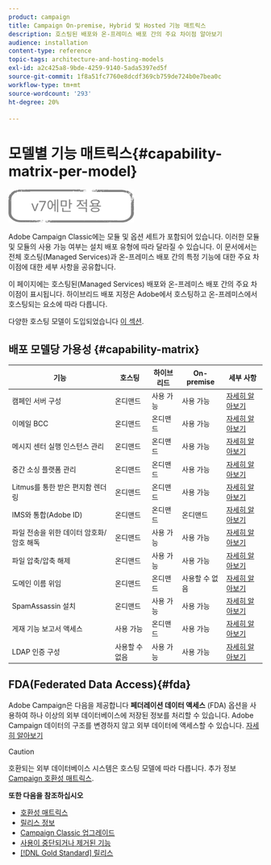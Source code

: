 ```yaml
---
product: campaign
title: Campaign On-premise, Hybrid 및 Hosted 기능 매트릭스
description: 호스팅된 배포와 온-프레미스 배포 간의 주요 차이점 알아보기
audience: installation
content-type: reference
topic-tags: architecture-and-hosting-models
exl-id: a2c425a8-9bde-4259-9140-5ada5397ed5f
source-git-commit: 1f8a51fc7760e8dcdf369cb759de724b0e7bea0c
workflow-type: tm+mt
source-wordcount: '293'
ht-degree: 20%

---
```


# 모델별 기능 매트릭스{#capability-matrix-per-model}

![](../../assets/v7-only.svg)

Adobe Campaign Classic에는 모듈 및 옵션 세트가 포함되어 있습니다. 이러한 모듈 및 모듈의 사용 가능 여부는 설치 배포 유형에 따라 달라질 수 있습니다. 이 문서에서는 전체 호스팅(Managed Services)과 온-프레미스 배포 간의 특정 기능에 대한 주요 차이점에 대한 세부 사항을 공유합니다.

이 페이지에는 호스팅된(Managed Services) 배포와 온-프레미스 배포 간의 주요 차이점이 표시됩니다. 하이브리드 배포 지정은 Adobe에서 호스팅하고 온-프레미스에서 호스팅되는 요소에 따라 다릅니다.

다양한 호스팅 모델이 도입되었습니다 [이 섹션](../../installation/using/hosting-models.md).

## 배포 모델당 가용성 {#capability-matrix}

| 기능 | 호스팅 | 하이브리드 | On-premise | 세부 사항 |
|-----------------------------------------------|------------------|-----------|---------------|-----------------------------------------------------------------------------------------------------------------------------------------------------------------------------------------------------------------------|
| 캠페인 서버 구성 | 온디맨드 | 사용 가능 | 사용 가능 | [자세히 알아보기](../../installation/using/the-server-configuration-file.md) |
| 이메일 BCC | 온디맨드 | 온디맨드 | 사용 가능 | [자세히 알아보기](../../installation/using/email-archiving.md) |
| 메시지 센터 실행 인스턴스 관리 | 온디맨드 | 온디맨드 | 사용 가능 | [자세히 알아보기](../../message-center/using/about-transactional-messaging.md) |
| 중간 소싱 플랫폼 관리 | 온디맨드 | 온디맨드 | 사용 가능 | [자세히 알아보기](../../installation/using/mid-sourcing-server.md) |
| Litmus를 통한 받은 편지함 렌더링 | 온디맨드 | 온디맨드 | 사용 가능 | [자세히 알아보기](../../delivery/using/inbox-rendering.md) |
| IMS와 통합(Adobe ID) | 온디맨드 | 온디맨드 | 온디맨드 | [자세히 알아보기](../../integrations/using/about-adobe-id.md) |
| 파일 전송을 위한 데이터 암호화/암호 해독 | 온디맨드 | 사용 가능 | 사용 가능 | [자세히 알아보기](../../platform/using/unzip-decrypt.md) |
| 파일 압축/압축 해제 | 온디맨드 | 사용 가능 | 사용 가능 | [자세히 알아보기](../../platform/using/unzip-decrypt.md) |
| 도메인 이름 위임 | 온디맨드 | 온디맨드 | 사용할 수 없음 | [자세히 알아보기](https://experienceleague.adobe.com/docs/control-panel/using/subdomains-and-certificates/setting-up-new-subdomain.html?lang=ko) |
| SpamAssassin 설치 | 온디맨드 | 사용 가능 | 사용 가능 | [자세히 알아보기](../../delivery/using/spamassassin.md) |
| 게재 기능 보고서 액세스 | 사용 가능 | 온디맨드 | 사용 가능 | [자세히 알아보기](../../delivery/using/monitoring-deliverability.md) |
| LDAP 인증 구성 | 사용할 수 없음 | 사용 가능 | 사용 가능 | [자세히 알아보기](../../installation/using/connecting-through-ldap.md) |


## FDA(Federated Data Access){#fda}

Adobe Campaign은 다음을 제공합니다 **페더레이션 데이터 액세스** (FDA) 옵션을 사용하여 하나 이상의 외부 데이터베이스에 저장된 정보를 처리할 수 있습니다. Adobe Campaign 데이터의 구조를 변경하지 않고 외부 데이터에 액세스할 수 있습니다. [자세히 알아보기](../../installation/using/about-fda.md)

>[!CAUTION]
>
>호환되는 외부 데이터베이스 시스템은 호스팅 모델에 따라 다릅니다. 추가 정보 [Campaign 호환성 매트릭스](../../rn/using/compatibility-matrix.md).

**또한 다음을 참조하십시오**

* [호환성 매트릭스](../../rn/using/compatibility-matrix.md)
* [릴리스 정보](../../rn/using/latest-release.md)
* [Campaign Classic 업그레이드](../../rn/using/rn-overview.md)
* [사용이 중단되거나 제거된 기능](../../rn/using/deprecated-features.md)
* [[!DNL Gold Standard] 릴리스](../../rn/using/gold-standard.md)
